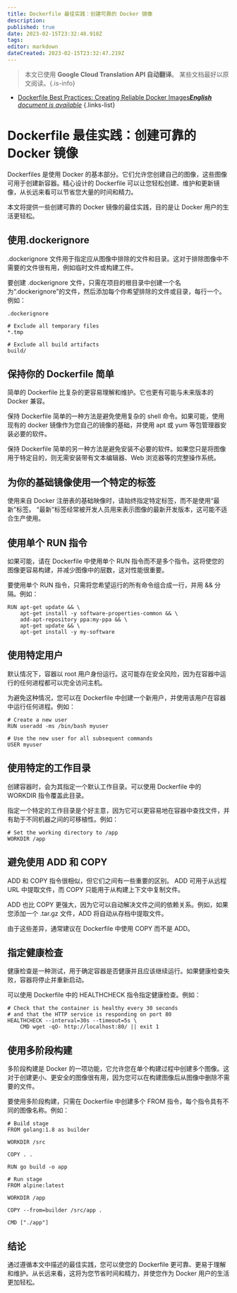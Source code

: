 ```yaml
---
title: Dockerfile 最佳实践：创建可靠的 Docker 镜像
description: 
published: true
date: 2023-02-15T23:32:48.918Z
tags: 
editor: markdown
dateCreated: 2023-02-15T23:32:47.219Z
---
```


> 本文已使用 **Google Cloud Translation API 自动翻译**。
某些文档最好以原文阅读。{.is-info}



- [Dockerfile Best Practices: Creating Reliable Docker Images***English** document is available*](/en/Knowledge-base/Docker/dockerfile-best-practices-creating-reliable-docker-images)
{.links-list}


# Dockerfile 最佳实践：创建可靠的 Docker 镜像

Dockerfiles 是使用 Docker 的基本部分。它们允许您创建自己的图像，这些图像可用于创建新容器。精心设计的 Dockerfile 可以让您轻松创建、维护和更新镜像，从长远来看可以节省您大量的时间和精力。

本文将提供一些创建可靠的 Docker 镜像的最佳实践，目的是让 Docker 用户的生活更轻松。

## 使用.dockerignore

.dockerignore 文件用于指定应从图像中排除的文件和目录。这对于排除图像中不需要的文件很有用，例如临时文件或构建工件。

要创建 .dockerignore 文件，只需在项目的根目录中创建一个名为“.dockerignore”的文件，然后添加每个你希望排除的文件或目录，每行一个。例如：

```
.dockerignore

# Exclude all temporary files
*.tmp

# Exclude all build artifacts
build/
```

## 保持你的 Dockerfile 简单

简单的 Dockerfile 比复杂的更容易理解和维护。它也更有可能与未来版本的 Docker 兼容。

保持 Dockerfile 简单的一种方法是避免使用复杂的 shell 命令。如果可能，使用现有的 docker 镜像作为您自己的镜像的基础，并使用 apt 或 yum 等包管理器安装必要的软件。

保持 Dockerfile 简单的另一种方法是避免安装不必要的软件。如果您只是将图像用于特定目的，则无需安装带有文本编辑器、Web 浏览器等的完整操作系统。

## 为你的基础镜像使用一个特定的标签

使用来自 Docker 注册表的基础映像时，请始终指定特定标签，而不是使用“最新”标签。 “最新”标签经常被开发人员用来表示图像的最新开发版本，这可能不适合生产使用。

## 使用单个 RUN 指令

如果可能，请在 Dockerfile 中使用单个 RUN 指令而不是多个指令。这将使您的图像更容易构建，并减少图像中的层数，这对性能很重要。

要使用单个 RUN 指令，只需将您希望运行的所有命令组合成一行，并用 && 分隔。例如：

```
RUN apt-get update && \
    apt-get install -y software-properties-common && \
    add-apt-repository ppa:my-ppa && \
    apt-get update && \
    apt-get install -y my-software
```

## 使用特定用户

默认情况下，容器以 root 用户身份运行。这可能存在安全风险，因为在容器中运行的任何进程都可以完全访问主机。

为避免这种情况，您可以在 Dockerfile 中创建一个新用户，并使用该用户在容器中运行任何进程。例如：

```
# Create a new user
RUN useradd -ms /bin/bash myuser

# Use the new user for all subsequent commands
USER myuser
```

## 使用特定的工作目录

创建容器时，会为其指定一个默认工作目录。可以使用 Dockerfile 中的 WORKDIR 指令覆盖此目录。

指定一个特定的工作目录是个好主意，因为它可以更容易地在容器中查找文件，并有助于不同机器之间的可移植性。例如：

```
# Set the working directory to /app
WORKDIR /app
```

## 避免使用 ADD 和 COPY

ADD 和 COPY 指令很相似，但它们之间有一些重要的区别。 ADD 可用于从远程 URL 中提取文件，而 COPY 只能用于从构建上下文中复制文件。

ADD 也比 COPY 更强大，因为它可以自动解决文件之间的依赖关系。例如，如果您添加一个 .tar.gz 文件，ADD 将自动从存档中提取文件。

由于这些差异，通常建议在 Dockerfile 中使用 COPY 而不是 ADD。

## 指定健康检查

健康检查是一种测试，用于确定容器是否健康并且应该继续运行。如果健康检查失败，容器将停止并重新启动。

可以使用 Dockerfile 中的 HEALTHCHECK 指令指定健康检查。例如：

```
# Check that the container is healthy every 30 seconds
# and that the HTTP service is responding on port 80
HEALTHCHECK --interval=30s --timeout=5s \
    CMD wget -qO- http://localhost:80/ || exit 1
```

## 使用多阶段构建

多阶段构建是 Docker 的一项功能，它允许您在单个构建过程中创建多个图像。这对于创建更小、更安全的图像很有用，因为您可以在构建图像后从图像中删除不需要的文件。

要使用多阶段构建，只需在 Dockerfile 中创建多个 FROM 指令，每个指令具有不同的图像名称。例如：

```
# Build stage
FROM golang:1.8 as builder

WORKDIR /src

COPY . .

RUN go build -o app

# Run stage
FROM alpine:latest

WORKDIR /app

COPY --from=builder /src/app .

CMD ["./app"]
```

## 结论

通过遵循本文中描述的最佳实践，您可以使您的 Dockerfile 更可靠、更易于理解和维护。从长远来看，这将为您节省时间和精力，并使您作为 Docker 用户的生活更加轻松。